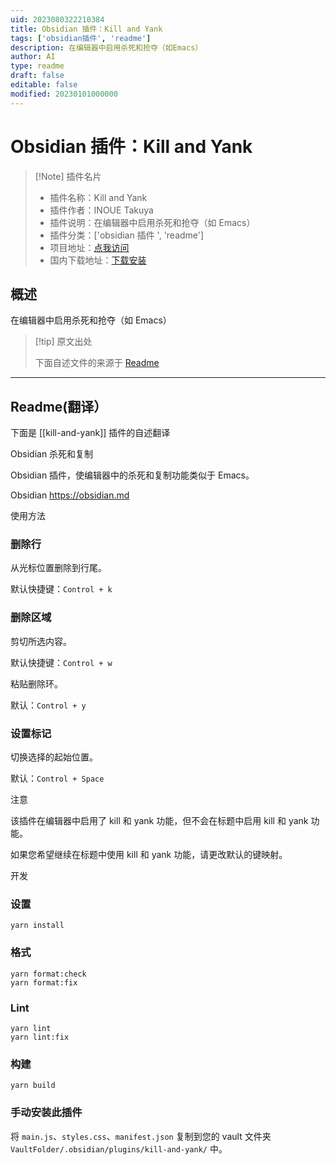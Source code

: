 ```yaml
---
uid: 2023080322210384
title: Obsidian 插件：Kill and Yank
tags: ['obsidian插件', 'readme']
description: 在编辑器中启用杀死和抢夺（如Emacs）
author: AI
type: readme
draft: false
editable: false
modified: 20230101000000
---
```


# Obsidian 插件：Kill and Yank

> [!Note] 插件名片
> - 插件名称：Kill and Yank
> - 插件作者：INOUE Takuya
> - 插件说明：在编辑器中启用杀死和抢夺（如 Emacs）
> - 插件分类：['obsidian 插件 ', 'readme']
> - 项目地址：[点我访问](https://github.com/inouetakuya/obsidian-kill-and-yank)
> - 国内下载地址：[下载安装](https://pkmer.cn/products/plugin/pluginMarket/?kill-and-yank)

## 概述

在编辑器中启用杀死和抢夺（如 Emacs）

> [!tip] 原文出处
>
>下面自述文件的来源于 [Readme](https://ghproxy.net/https://raw.githubusercontent.com/inouetakuya/obsidian-kill-and-yank/main/README.md)
>

---

## Readme(翻译）

下面是 [[kill-and-yank]] 插件的自述翻译

Obsidian 杀死和复制

Obsidian 插件，使编辑器中的杀死和复制功能类似于 Emacs。

Obsidian <https://obsidian.md>

使用方法

### 删除行

从光标位置删除到行尾。

默认快捷键：`Control + k`

### 删除区域

剪切所选内容。

默认快捷键：`Control + w`

粘贴删除环。

默认：`Control + y`

### 设置标记

切换选择的起始位置。

默认：`Control + Space`

注意

该插件在编辑器中启用了 kill 和 yank 功能，但不会在标题中启用 kill 和 yank 功能。

如果您希望继续在标题中使用 kill 和 yank 功能，请更改默认的键映射。

开发

### 设置

```shell
yarn install
```

### 格式

```shell
yarn format:check
yarn format:fix
```

### Lint

```shell
yarn lint
yarn lint:fix
```

### 构建

```shell
yarn build
```

### 手动安装此插件

将 `main.js`、`styles.css`、`manifest.json` 复制到您的 vault 文件夹 `VaultFolder/.obsidian/plugins/kill-and-yank/` 中。
